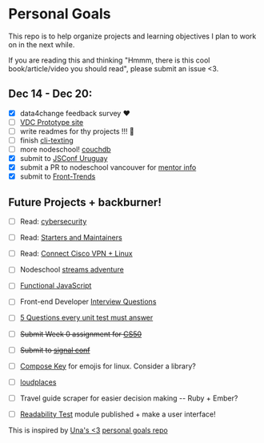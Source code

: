 # Personal Goals

This repo is to help organize projects and learning objectives I plan to work on in the next while.

If you are reading this and thinking "Hmmm, there is this cool book/article/video you should read", please submit an issue <3. 

## Dec 14 - Dec 20:
- [x] data4change feedback survey :heart:
- [ ] [VDC Prototype site](https://github.com/lrlna/vdc-visualization)
- [ ] write readmes for thy projects !!! :information_desk_person:
- [ ] finish [cli-texting](https://github.com/lrlna/cli-texting)
- [ ] more nodeschool! [couchdb](https://github.com/robertkowalski/learnyoucouchdb)
- [x] submit to [JSConf Uruguay](https://jsconf.uy/talks)
- [x] submit a PR to nodeschool vancouver for [mentor info](https://github.com/nodeschool/vancouver/issues/26)
- [x] submit to [Front-Trends](https://2016.front-trends.com/speaking-at-front-trends/)

## Future Projects + backburner! 

- [ ] Read: [cybersecurity](https://tech.safehubcollective.org/cybersecurity/)
- [ ] Read: [Starters and Maintainers](http://jlongster.com/Starters-and-Maintainers)
- [ ] Read: [Connect Cisco VPN + Linux](http://www.humans-enabled.com/2011/12/how-to-connect-to-cisco-systems-vpn.html) 
- [ ] Nodeschool [streams adventure](https://github.com/substack/stream-adventure)
- [ ] [Functional JavaScript](http://almostobsolete.net/talks/functionaljs/#1)
- [ ] Front-end Developer [Interview Questions](https://github.com/h5bp/Front-end-Developer-Interview-Questions)
- [ ] [5 Questions every unit test must answer](https://medium.com/javascript-scene/what-every-unit-test-needs-f6cd34d9836d#.l3fulg470)
- [ ] ~~Submit Week 0 assignment for [CS50](https://courses.edx.org/courses/HarvardX/CS50x3/2015/info)~~
- [ ] ~~Submit to [signal conf](https://www.twilio.com/signal/call-for-presenters)~~
- [ ] [Compose Key](https://help.ubuntu.com/community/ComposeKey) for emojis for linux. Consider a library?
- [ ] [loudplaces](https://github.com/soundboards/loudplaces)
- [ ] Travel guide scraper for easier decision making -- Ruby + Ember?
- [ ] [Readability Test](https://github.com/lrlna/readability-test) module published + make a user interface!


This is inspired by [Una's <3](https://twitter.com/Una) [personal goals repo](https://github.com/una/personal-goals)

